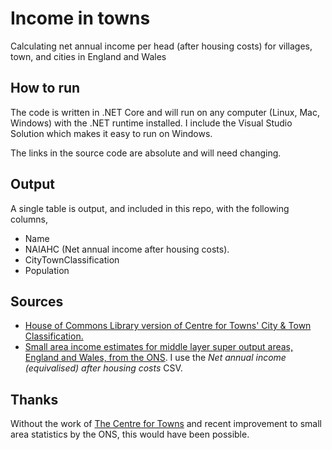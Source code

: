 # Income in towns
Calculating net annual income per head (after housing costs) for villages, town, and cities in England and Wales

## How to run
The code is written in .NET Core and will run on any computer (Linux, Mac, Windows) with the .NET runtime installed. I include the Visual Studio Solution which makes it easy to run on Windows.

The links in the source code are absolute and will need changing.

## Output
A single table is output, and included in this repo, with the following columns,
* Name
* NAIAHC (Net annual income after housing costs).
* CityTownClassification
* Population

## Sources
* [House of Commons Library version of Centre for Towns' City & Town Classification.]( https://researchbriefings.parliament.uk/ResearchBriefing/Summary/CBP-8322#fullreport)
* [Small area income estimates for middle layer super output areas, England and Wales, from the ONS]( https://www.ons.gov.uk/employmentandlabourmarket/peopleinwork/earningsandworkinghours/datasets/smallareaincomeestimatesformiddlelayersuperoutputareasenglandandwales). I use the *Net annual income (equivalised) after housing costs* CSV.

## Thanks
Without the work of [The Centre for Towns](https://www.centrefortowns.org/) and recent improvement to small area statistics by the ONS, this would have been possible.
